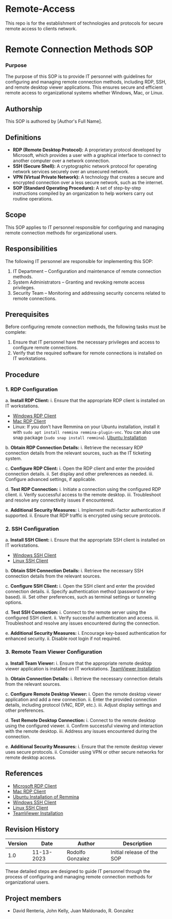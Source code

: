 # Remote-Access
This repo is for the establishment of technologies and protocols for secure remote access to clients network.
# Remote Connection Methods SOP

### Purpose
The purpose of this SOP is to provide IT personnel with guidelines for configuring and managing remote connection methods, including RDP, SSH, and remote desktop viewer applications. This ensures secure and efficient remote access to organizational systems whether Windows, Mac, or Linux.

## Authorship
This SOP is authored by [Author's Full Name].

## Definitions
- **RDP (Remote Desktop Protocol):** A proprietary protocol developed by Microsoft, which provides a user with a graphical interface to connect to another computer over a network connection.
- **SSH (Secure Shell):** A cryptographic network protocol for operating network services securely over an unsecured network.
- **VPN (Virtual Private Network):** A technology that creates a secure and encrypted connection over a less secure network, such as the internet.
- **SOP (Standard Operating Procedure):** A set of step-by-step instructions compiled by an organization to help workers carry out routine operations.

## Scope
This SOP applies to IT personnel responsible for configuring and managing remote connection methods for organizational users.

## Responsibilities
The following IT personnel are responsible for implementing this SOP:
1. IT Department – Configuration and maintenance of remote connection methods.
2. System Administrators – Granting and revoking remote access privileges.
3. Security Team – Monitoring and addressing security concerns related to remote connections.

## Prerequisites
Before configuring remote connection methods, the following tasks must be complete:
1. Ensure that IT personnel have the necessary privileges and access to configure remote connections.
2. Verify that the required software for remote connections is installed on IT workstations.

## Procedure

### 1. RDP Configuration
a. **Install RDP Client:**
   i. Ensure that the appropriate RDP client is installed on IT workstations.
   - [Windows RDP Client](https://apps.microsoft.com/detail/microsoft-remote-desktop/9WZDNCRFJ3PS?hl=en-us&gl=US)
   - [Mac RDP Client](https://apps.apple.com/us/app/microsoft-remote-desktop/id1295203466?mt=12)
   - Linux: If you don’t have Remmina on your Ubuntu installation, install it with `sudo apt install remmina remmina-plugin-vnc`. You can also use snap package (`sudo snap install remmina`). [Ubuntu Installation](https://ubuntu.com/tutorials/access-remote-desktop#1-overview)

b. **Obtain RDP Connection Details:**
   i. Retrieve the necessary RDP connection details from the relevant sources, such as the IT ticketing system.

c. **Configure RDP Client:**
   i. Open the RDP client and enter the provided connection details.
   ii. Set display and other preferences as needed.
   iii. Configure advanced settings, if applicable.

d. **Test RDP Connection:**
   i. Initiate a connection using the configured RDP client.
   ii. Verify successful access to the remote desktop.
   iii. Troubleshoot and resolve any connectivity issues if encountered.

e. **Additional Security Measures:**
   i. Implement multi-factor authentication if supported.
   ii. Ensure that RDP traffic is encrypted using secure protocols.

### 2. SSH Configuration
a. **Install SSH Client:**
   i. Ensure that the appropriate SSH client is installed on IT workstations.
   - [Windows SSH Client](https://learn.microsoft.com/en-us/windows-server/administration/openssh/openssh_install_firstuse?tabs=gui)
   - [Linux SSH Client](https://www.ssh.com/academy/ssh/command)

b. **Obtain SSH Connection Details:**
   i. Retrieve the necessary SSH connection details from the relevant sources.

c. **Configure SSH Client:**
   i. Open the SSH client and enter the provided connection details.
   ii. Specify authentication method (password or key-based).
   iii. Set other preferences, such as terminal settings or tunneling options.

d. **Test SSH Connection:**
   i. Connect to the remote server using the configured SSH client.
   ii. Verify successful authentication and access.
   iii. Troubleshoot and resolve any issues encountered during the connection.

e. **Additional Security Measures:**
   i. Encourage key-based authentication for enhanced security.
   ii. Disable root login if not required.

### 3. Remote Team Viewer Configuration
a. **Install Team Viewer:**
   i. Ensure that the appropriate remote desktop viewer application is installed on IT workstations. [TeamViewer Installation](https://www.teamviewer.com/en-us/products/remote/get-started/)

b. **Obtain Connection Details:**
   i. Retrieve the necessary connection details from the relevant sources.

c. **Configure Remote Desktop Viewer:**
   i. Open the remote desktop viewer application and add a new connection.
   ii. Enter the provided connection details, including protocol (VNC, RDP, etc.).
   iii. Adjust display settings and other preferences.

d. **Test Remote Desktop Connection:**
   i. Connect to the remote desktop using the configured viewer.
   ii. Confirm successful viewing and interaction with the remote desktop.
   iii. Address any issues encountered during the connection.

e. **Additional Security Measures:**
   i. Ensure that the remote desktop viewer uses secure protocols.
   ii. Consider using VPN or other secure networks for remote desktop access.

## References
- [Microsoft RDP Client](https://apps.microsoft.com/detail/microsoft-remote-desktop/9WZDNCRFJ3PS?hl=en-us&gl=US)
- [Mac RDP Client](https://apps.apple.com/us/app/microsoft-remote-desktop/id1295203466?mt=12)
- [Ubuntu Installation of Remmina](https://ubuntu.com/tutorials/access-remote-desktop#1-overview)
- [Windows SSH Client](https://learn.microsoft.com/en-us/windows-server/administration/openssh/openssh_install_firstuse?tabs=gui)
- [Linux SSH Client](https://www.ssh.com/academy/ssh/command)
- [TeamViewer Installation](https://www.teamviewer.com/en-us/products/remote/get-started/)

## Revision History
| Version | Date       | Author               | Description                                      |
| ------- | ---------- | ---------------------| ------------------------------------------------ |
| 1.0     | 11-13-2023 | Rodolfo Gonzalez     | Initial release of the SOP                       |



These detailed steps are designed to guide IT personnel through the process of configuring and managing remote connection methods for organizational users.

## Project members 
- David Renteria, John Kelly, Juan Maldonado, R. Gonzalez
